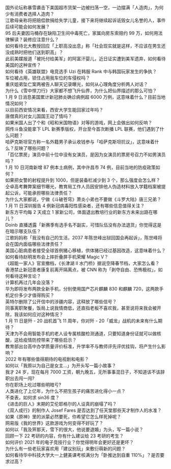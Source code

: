 国外论坛称暴雪袭击下美国超市货架一边被扫荡一空，一边摆满「人造肉」，为何少有消费者选择人造肉？  
江歌母亲称将把赔偿款捐给失学儿童，接下来将继续起诉诋毁女儿名誉的人，事件后续可能会如何发展？  
95 后夫妻因马桶存在缺陷卫生间中毒死亡，家属向房东索赔约 99 万，如何用法律解读？装修应注意什么？  
如何看待北大教授回应「上职高没出息」称「社会现实就是这样，不应该在男生还没成熟时把他们送到职高」？  
此前美媒报道「被托付给美军」的阿富汗婴儿，近日证实遭到美军遗弃，如何看待美国的这种宣传？  
如何看待《英雄联盟》电竞选手 Uzi 在韩服 Rank 中与韩国玩家发生的争执？  
车位被占用，锁住占用我车位的车侵权吗？  
重庆姐弟坠亡案两被告人聊天记录曝光，如何从心理角度分析两人对话？  
为什么《雪中悍刀行》大家都不想飞升仙界，为什么把仙界描述的那么可怕？  
1 月 9 日消息美国累计新冠肺炎确诊病例超 6000 万例，这意味着什么？目前当地情况如何？  
以目前西安情况来看，西安大学生能回家过年吗？  
唐僧真的对女儿国国王动了情吗？  
如果米国人出了个和《昭和米国物语》对等的游戏，网上会做出如何反响？  
网传斗鱼没能拿下 LPL 新赛季版权，开台至今首次断播 LPL 联赛，他们遇到了什么问题？  
哈萨克斯坦官方称一名外籍男子承认收钱参与「哈萨克斯坦抗议」，这意味着什么？反映了哪些问题？  
「百亿票房」演员中前十位中没有女演员，是因为女演员的票房号召力不如男演员吗？  
1 月 10 日河南新增 87 例本土病例，其中许昌市 74 例，目前当地的防疫政策如何？  
如果把女警的射程提升到 1000，但是装备栏减少到 3 个，那么强度会怎么样？  
仝卓高考舞弊案细节曝光，教育局工作人员因安排他人伪造材料放入学籍档案被提起公诉，可能承担哪些法律责任？  
为什么大家都说，宁做《斗破苍穹》萧炎小弟也不要做《斗罗大陆》唐三兄弟？  
1 月 11 日深圳报告 4 例新冠病毒阳性感染者，还有哪些信息值得关注？  
新东方平均每 2 天成立 1 家新公司，体面退出教培行业的新东方未来出路在哪儿？  
Doinb 直播透露「新赛季有选手名不副实，可惜队伍没有办法退货」你觉得这是在暗示哪支队伍？  
江歌妈妈称「我没有自己的生活，2037 年陈世峰出狱回国会再起诉」，陈世峰将会在国内面临哪些法律责任？  
美国心脏病患者接受全球首例猪心移植，供体猪已经过基因改造，这意味着什么？  
如何看待赵明发布会上摔折叠屏手机荣耀 Magic V？  
《超能一家人》官宣撤档，《长津湖 II 水门桥》据说空降春节档，大家怎么看？  
香港禁止新冠患者康复前离开隔离点，被 CNN 称为「剥夺自由、恐怖极权」，如何看待这种言论？  
计算机再过几年会没落？  
华为即将发布两款全新手机，分别使用国产芯片麒麟 830 和麒麟 720，这两款手机定价多少才值得购买？  
英特尔删除了公开信中的涉疆内容，这释放了哪些信号？  
同事离职聚餐，饭局上说我情商低，还直指老板不喜欢我，甚至说将来我会被开除，我该如何应对这种情况？  
1 月 11 日是歼 - 20 战机首飞 11 周年，你对歼 - 20「威龙」战机的未来有什么期待？  
天津为不会用智能手机的老人设专属核酸检测通道，只要知道身份证就可以做核酸，这给疫情防控带来了哪些启示？  
教育部出台高中办学质量评价标准，升学率不与教师评先评优挂钩，将产生什么影响？  
2022 年有哪些值得期待的电视剧和电影？  
如何以「我原以为自己是女主…」为开头写一篇小故事？  
我才 24 岁，现在每月 7000 工资，朝九晚五，无所事事混日子，不知道该不该辞职出去闯一闯?  
你在职场上吃过哪些明暗亏?  
人类进化了上亿年，为什么不把生孩子的痛苦进化得小一点？  
不查表，如何求 sin36 度？  
《进击的巨人》末期的艾伦耶格尔的人设真的崩塌了吗？  
《双人成行》的制作人 Josef Fares 是否达到了任天堂那些天才制作人的水准？  
如果《原神》里的派蒙必然要死，你希望它怎么样死掉呢？  
网易版《我的世界》这款游戏为何变得不好玩了？  
如何以「我及笄那天，雪下的很大，他说要退婚」为头，写一篇小说？  
回顾一下 22 考研的内容，你有什么建议给 23 考研的考生？  
如何评价 2021 年的电子竞技行业？你觉得明年会更好还是更坏？  
为什么有一些老玩家喜欢用「建议别玩」来敷衍萌新的问题？  
如何看待华中科技大学大一上健美课考核满分为「卧推达到自重 110%」？是否要求过高？  
